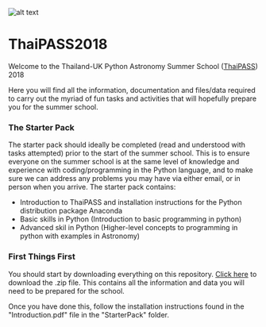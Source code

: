 ![alt text](https://github.com/Milne-Centre/ThaiPASS2018/blob/master/thaipass_poster.jpg "ThaiPASS 2018 Poster")

# ThaiPASS2018

Welcome to the Thailand-UK Python Astronomy Summer School ([ThaiPASS](https://indico.narit.or.th/event/81/page/18-home "ThaiPASS Website")) 2018

Here you will find all the information, documentation and files/data required to carry out the myriad of fun tasks and activities that will 
hopefully prepare you for the summer school.

### The Starter Pack

The starter pack should ideally be completed (read and understood with tasks attempted) prior to the start of the summer school. This is to ensure
everyone on the summer school is at the same level of knowledge and experience with coding/programming in the Python language, and to make sure
we can address any problems you may have via either email, or in person when you arrive. The starter pack contains:

- Introduction to ThaiPASS and installation instructions for the Python distribution package Anaconda
- Basic skills in Python (Introduction to basic programming in python)
- Advanced skil in Python (Higher-level concepts to programming in python with examples in Astronomy)

### First Things First

You should start by downloading everything on this repository. [Click here](https://github.com/Milne-Centre/ThaiPASS2018/archive/master.zip "ThaiPASS 2018 .Zip file") to download the .zip file. This contains all the information and data you will need to be prepared for the school.

Once you have done this, follow the installation instructions found in the "Introduction.pdf" file in the "StarterPack" folder.
